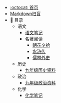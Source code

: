 - [:octocat: 首页](/README)
- [Markdown扫盲](/md/Markdown扫盲.md)
- :memo: 目录
  - 语文
    - [语文笔记](/md/Chinese/语文笔记.md)
    - 名著阅读
      - [朝花夕拾](/md/Chinese/ZhaoHuaXiShi.md)
      - [水浒传](/md/Chinese/水浒传.md)
      - [儒林外史](/md/Chinese/儒林外史.md)
  - 历史
    - [九年级历史资料](/md/history/九年级历史资料.md)
  - 政治
    - [九年级政治资料](/md/politics/九年级政治资料.md)
  - 化学
    - [化学笔记](/md/chemistry/化学笔记.md)
